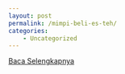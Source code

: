 ```yaml
---
layout: post
permalink: /mimpi-beli-es-teh/
categories:
    - Uncategorized
---
```


[Baca Selengkapnya](/03)